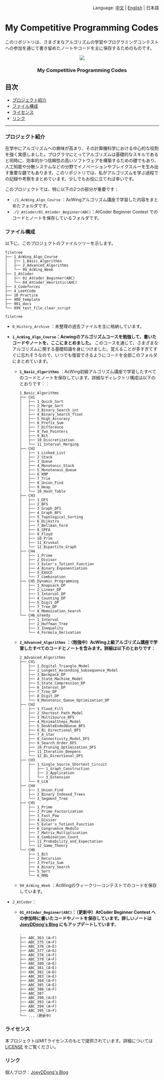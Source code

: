 <div align="right">
  Language:
  <a title="中文" href="../README.md">中文</a> | 
  <a title="English" href="README_en.md">English</a> | 
  日本語
</div>


# My Competitive Programming Codes

このリポジトリは、さまざまなアルゴリズムの学習やプログラミングコンテストへの参加を通じて書き留めたノートやコードを主に保存するためのものです。

<p align="center">
  <a href="https://github.com/weiweiweidong/My_Competitive_Programming_Codes">
    <img src="https://my-markdown-picture-bedding.oss-ap-northeast-1.aliyuncs.com/uPic/2025-01-05/Cover_Algorithm.jpeg">
  </a>
  <h3 align="center">My Competitive Programming Codes</h3>
</p>


## 目次

- [プロジェクト紹介](#プロジェクト紹介) 
- [ファイル構成](#ファイル構成) 
- [ライセンス](#ライセンス)
- [リンク](#リンク)

****

### プロジェクト紹介

在学中にアルゴリズムへの興味が高まり、その計算機科学における中心的な役割を強く実感しました。プログラマにとってアルゴリズムは基礎的なスキルであると同時に、効率的かつ信頼性の高いソフトウェアを構築するための礎でもあり、人工知能や分散システムなどの分野でイノベーションやブレイクスルーを生み出す重要な鍵でもあります。このリポジトリでは、私がアルゴリズムを学ぶ過程での記録や考察をまとめています。少しでもお役に立てれば幸いです。 

このプロジェクトでは、特に以下の2つの部分が重要です： 

- `./1_AcWing_Algo_Course` ：AcWingアルゴリズム講座で学習した内容をまとめたフォルダです。 
- `./2_AtCoder/01_AtCoder_Beginner(ABC)`：AtCoder Beginner Contest でのコードとノートを保存しているフォルダです。

### ファイル構成 

以下に、このプロジェクトのファイルツリーを示します。

```
filetree 
├── 1_AcWing_Algo_Course
│   ├── 1_Basic_Algorithms
│   ├── 2_Advanced_Algorithms
│   └── 99_AcWing_Week
├── 2_AtCoder
│   ├── 01_AtCoder_Beginner(ABC)
│   └── 04_AtCoder_Heuristic(AHC)
├── 3_Codeforces
├── 4_LeetCode
├── 10_Practice
├── 900_template
├── 901_docs
└── 999_test_file_clear_script
```

`filetree`

- `0_History_Archive` ：未整理の過去ファイルを主に格納しています。

- **`1_AcWing_Algo_Course`：Acwingのアルゴリズムコースを勉強して、書いたコードやノートを、ここにまとめました。** このコースを通じて、さまざまなアルゴリズムに関する基礎知識を身につけました。覚えることが多すぎてすぐに忘れそうなので、いつでも復習できるようにコードを全部このフォルダにまとめています。

  - **`1_Basic_Algorithms`** ：AcWing初級アルゴリズム講座で学習したすべてのコードとノートを保存しています。詳細なディレクトリ構成は以下のとおりです：：

    ```
    1_Basic_Algorithms
    ├── CH1
    │   ├── 1_Quick_Sort
    │   ├── 2_Merge_Sort
    │   ├── 3_Binary_Search_int
    │   ├── 4_Binary_Search_float
    │   ├── 5_High_Accuracy
    │   ├── 6_Prefix_Sum
    │   ├── 7_Difference
    │   ├── 8_Two_Pointers
    │   ├── 9_Bit
    │   ├── 10_Discretization
    │   └── 11_Interval_Merging
    ├── CH2
    │   ├── 1_Linked_List
    │   ├── 2_Stack
    │   ├── 3_Queue
    │   ├── 4_Monotonic_Stack
    │   ├── 5_Monotonous_Queue
    │   ├── 6_KMP
    │   ├── 7_Trie
    │   ├── 8_Union_Find
    │   ├── 9_Heap
    │   └── 10_Hash_Table
    ├── CH3
    │   ├── 1_DFS
    │   ├── 2_BFS
    │   ├── 3_Graph_DFS
    │   ├── 4_Graph_BFS
    │   ├── 5_Topological_Sorting
    │   ├── 6_Dijkstra
    │   ├── 7_Bellman_Ford
    │   ├── 8_SPFA
    │   ├── 9_Floyd
    │   ├── 10_Prim
    │   ├── 11_Kruskal
    │   └── 12_Bipartite_Graph
    ├── CH4
    │   ├── 1_Prime
    │   ├── 2_Divisor
    │   ├── 3_Euler's_Totient_Function
    │   ├── 4_Binary_Exponentiation
    │   ├── 5_EXGCD
    │   └── 7_Combination
    ├── CH5_Dynamic_Programming
    │   ├── 1_Knapsack_DP
    │   ├── 2_Linear_DP
    │   ├── 3_Interval_DP
    │   ├── 4_Counting_DP
    │   ├── 5_Digit_DP
    │   ├── 7_Tree_DP
    │   └── 8_Memoization_Search
    └── CH6_Greedy
        ├── 1_Interval
        ├── 2_Huffman_Tree
        ├── 3_Inequality
        └── 4_Formula_Derivation
    ```

  - **`2_Advanced_Algorithms` ：（勉強中）AcWing上級アルゴリズム講座で学習したすべてのコードとノートを含みます。詳細は以下のとおりです：**

    ```
    2_Advanced_Algorithms
    ├── CH1
    │   ├── 1_Digital_Triangle_Model
    │   ├── 2_Longest_Ascending_Subsequence_Model
    │   ├── 3_Backpack_DP
    │   ├── 4_State_Machine_Model
    │   ├── 5_State_Compression_DP
    │   ├── 6_Interval_DP
    │   ├── 7_Tree_DP
    │   ├── 8_Digit_DP
    │   └── 9_Monotonic_Queue_Optimization_DP
    ├── CH2
    │   ├── 1_Flood_Fill
    │   ├── 2_Shortest_Path_Model
    │   ├── 3_MultiSource_BFS
    │   ├── 4_MinimalSteps_Model
    │   ├── 5_DoubleEndedQueue_BFS
    │   ├── 6_Bi_Directional_BFS
    │   ├── 7_A_star
    │   ├── 8_Connectivity_Model_DFS
    │   ├── 9_Search_Order_DFS
    │   ├── 10_Pruning_Optimization_DFS
    │   ├── 11_Iteration_Deepens
    │   └── 12_Bi_Directional_DFS
    ├── CH3
    │   ├── 1_Single_Source_Shortest_Circuit
    │   │   ├── 1_Graph_Construction
    │   │   ├── 2_Application
    │   │   └── 3_Extension
    │   └── 9_LCA
    ├── CH4
    │   ├── 1_Union_Find
    │   ├── 2_Binary_Indexed_Trees
    │   └── 3_Segment_Tree
    ├── CH5
    │   ├── 1_Prime
    │   ├── 2_Prime_Factorization
    │   ├── 3_Fast_Pow
    │   ├── 4_Divisor
    │   ├── 5_Euler's_Totient_Function
    │   ├── 6_Congruence_Modulo
    │   ├── 7_Matrix_Multiplication
    │   ├── 8_Combination_Count
    │   ├── 11_Probability_and_Expectation
    │   └── 12_Game_Theory
    └── CH6
        ├── 1_Bit
        ├── 2_Recursion
        ├── 3_Prefix_Sum
        ├── 4_Binary_Search
        ├── 5_Sort
        └── 6_RMQ
    ```

  - `99_AcWing_Week` ：AcWingのウィークリ―コンテストでのコードを保存しています。

- `2_AtCoder`：

  - **`01_AtCoder_Beginner(ABC)`：（更新中）AtCoder Beginner Contest への参加時に書いたコードやノートを保存しています。詳しいノートは [JoeyDDong's Blog](https://joeyddong.top/) にもアップデートしています**。

    ```
    .
    ├── ABC_363_(A~F)
    ├── ABC_375_(A~F)
    ├── ABC_376_(A~E)
    ├── ABC_377_(A~G)
    ├── ABC_378_(A~F)
    ├── ABC_379_(A~F)
    ├── ABC_380_(A~E)
    ├── ABC_381_(A~E)
    ├── ABC_382_(A~D)
    ├── ABC_383_(A~E)
    ├── ABC_384_(A~F)
    ├── ABC_385_(A~E)
    ├── ABC_386_(A~F)
    ├── ABC_387
    ├── ABC_390_(A~E)
    ├── ABC_393_(A~F)
    ├── ABC_394_(A~F)
    ├── ABC_395_(A~F)
    └── ...（更新中）
    ```

### ライセンス 

本プロジェクトはMITライセンスのもとで提供されています。詳細については [LICENSE](../LICENSE) をご覧ください。 

### リンク

個人ブログ：[JoeyDDong's Blog](https://joeyddong.top/)